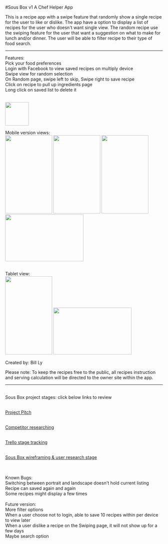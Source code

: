 
#Sous Box v1
A Chef Helper App

<html>
<body>
This is a recipe app with a swipe feature that randomly show a single recipe for the user to like or dislike. The app have a option to display a list of recipes for the user who doesn't want single view. The random recipe use the swiping feature for the user that want a suggestion on what to make for lunch and/or dinner. The user will be able to filter recipe to their type of food search. <br>

----------------------

<p>Features:
<br>Pick your food preferences
<br>Login with Facebook to view saved recipes on multiply device
<br>Swipe view for random selection
<br>On Random page, swipe left to skip, Swipe right to save recipe
<br>Click on recipe to pull up ingredients page
<br>Long click on saved list to delete it
</p>

<br>
<img src="http://i.imgur.com/zS0EhJt.png" width = "75" height = "75">

Mobile version views:<br>
<img src="http://i.imgur.com/2DDAcKn.png" width = "150" height = "250">
<img src="http://i.imgur.com/oeOCgiA.png" width = "150" height = "250">
<img src="http://i.imgur.com/BxVExjw.png" width = "150" height = "250">
<br>
<img src="http://i.imgur.com/2xCdN23.png" width = "250" height = "150">

<br>
Tablet view: <br>
<img src="http://i.imgur.com/DgRTBz9.png" width = "150" height = "250">
<img src="http://i.imgur.com/0usWFBn.png" width = "250" height = "150">



<p>Created by: Bill Ly</p>


<p>Please note: To keep the recipes free to the public, all recipes instruction and serving calculation will be directed to the owner site within the app.</p>

--------------------


<p><br>Sous Box project stages: click below links to review

<br><a href="https://docs.google.com/presentation/d/1d0dcEwVKZtWBgvWDpobEzUZR3IcQhtQZkxdBKdjRh-4/edit?usp=sharing">Project Pitch </a>

<br><a href="https://docs.google.com/presentation/d/1ayZjlxHYbrKt5dIH-Dw30SM1ckDEAWvKtzT3d2OUjSk/edit?usp=sharing">Competitor researching </a>

<br><a href="https://trello.com/b/bjRRTK4C/sousbox">Trello stage tracking</a>

<br><a href="https://docs.google.com/presentation/d/17146M4sX-xz37g7TQzxHtGy2j6Oc0xyAs6khqwGMrs8/edit?usp=sharing">Sous Box wireframing & user research stage</a>

<br>
<br>
Known Bugs:
<br>Switching between portrait and landscape doesn't hold current listing
<br>Recipe can saved again and again
<br>Some recipes might display a few times 

<br>
<br>Future version: 
<br> More filter options
<br> When a user choose not to login, able to save 10 recipes within per device to view later
<br> When a user dislike a recipe on the Swiping page, it will not show up for a few days
<br> Maybe search option

</p>
</body>
</html>
